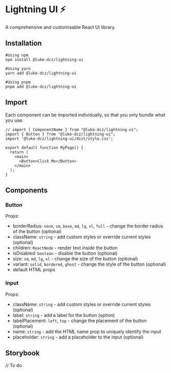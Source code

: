# Lightning UI ⚡️

A comprehensive and customisable React UI library.

## Installation

```
#Using npm
npm install @luke-dcz/lightning-ui

#Using yarn
yarn add @luke-dcz/lightning-ui

#Using pnpm
pnpm add @luke-dcz/lightning-ui
```

## Import

Each component can be imported individually, so that you only bundle what you use.

```
// import { ComponentName } from "@luke-dcz/lightning-ui";
import { Button } from "@luke-dcz/lightning-ui";
import '@luke-dcz/lightning-ui/dist/style.css';

export default function MyPage() {
  return (
    <main>
      <Button>Click Me</Button>
    </main>
  );
}
```

## Components

### Button

Props:

- borderRadius: `none`, `sm`, `base`, `md`, `lg`, `xl`, `full` - change the border radius of the button (optional)
- className: `string` - add custom styles or override current styles (optional)
- children: `ReactNode` - render text inside the button
- isDisabled: `boolean` - disable the button (optional)
- size: `sm`, `md`, `lg`, `xl` - change the size of the button (optional)
- variant: `solid`, `bordered`, `ghost` - change the style of the button (optional)
- default HTML props

### Input

Props:

- className: `string` - add custom styles or override current styles (optional)
- label: `string` - add a label for the button (option)
- labelPlacement: `left`, `top` - change the placement of the button (optional)
- name: `string` - add the HTML name prop to uniquely identify the input
- placeholder: `string` - add a placeholder to the input (optional)

## Storybook

// To do
